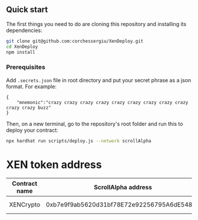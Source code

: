 ## Quick start
The first things you need to do are cloning this repository and installing its
dependencies:

```sh
git clone git@github.com:corchessergiu/XenDeploy.git
cd XenDeploy
npm install
```

### Prerequisites
Add `.secrets.json` file in root directory and put your secret phrase as a json format. For example:
```
{
    "mnemonic":"crazy crazy crazy crazy crazy crazy crazy crazy crazy crazy crazy buzz"
}
```

Then, on a new terminal, go to the repository's root folder and run this to
deploy your contract:

```sh
npx hardhat run scripts/deploy.js --network scrollAlpha
```

# XEN token address 

| Contract name            | ScrollAlpha address| Blockscout link | Deployer address |
| ------------------------ | -------------------| --------------- | ---------------- | 
| XENCrypto                | 0xb7e9f9ab5620d31bf78E72e92256795A6dE54870 | https://blockscout.scroll.io/address/0xb7e9f9ab5620d31bf78E72e92256795A6dE54870/contracts#address-tabs | 0x57578D28e78E4179D59B82DCEeE9A11b60Fa5406 |
